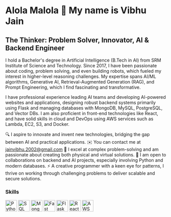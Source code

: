 Alola Malola 👋 My name is Vibhu Jain
============================

The Thinker: Problem Solver, Innovator, AI & Backend Engineer
--------------------------

I hold a Bachelor's degree in Artificial Intelligence (B.Tech in AI) from SRM Institute of Science and Technology. Since 2017, I have been passionate about coding, problem solving, and even building robots, which fueled my interest in higher-level reasoning challenges. My expertise spans AI/ML algorithms, Generative AI, Retrieval-Augmented Generation (RAG), and Prompt Engineering, which I find fascinating and transformative.

I have professional experience leading AI teams and developing AI-powered websites and applications, designing robust backend systems primarily using Flask and managing databases with MongoDB, MySQL, PostgreSQL, and Vector DBs. I am also proficient in front-end technologies like React, and have solid skills in cloud and DevOps using AWS services such as Lambda, EC2, S3, and Docker.

🔍 I aspire to innovate and invent new technologies, bridging the gap between AI and practical applications.
✉️ You can contact me at jainvibhu.2002@gmail.com
🧠 I excel at complex problem-solving and am passionate about creating both physical and virtual solutions.
🤝 I am open to collaborations on backend and AI projects, especially involving Python and modern databases.
⚡ A creative programmer with a keen eye for patterns, I thrive on working through challenging problems to deliver scalable and secure solutions.

### Skills
<p align="left"> 
 <a href="https://www.python.org/" target="_blank" rel="noreferrer"><img src="https://raw.githubusercontent.com/danielcranney/readme-generator/main/public/icons/skills/python-colored.svg" width="36" height="36" alt="Python" /></a> 
 <a href="https://www.mysql.com/" target="_blank" rel="noreferrer"><img src="https://www.tutorialsteacher.com/Content/images/home/sql.png" width="36" height="36" alt="SQL" /></a> 
 <a href="https://www.mongodb.com/" target="_blank" rel="noreferrer"><img src="https://raw.githubusercontent.com/danielcranney/readme-generator/main/public/icons/skills/mongodb-colored.svg" width="36" height="36" alt="MongoDB" /></a> 
 <a href="https://fastapi.tiangolo.com/" target="_blank" rel="noreferrer"><img src="https://pbs.twimg.com/profile_images/1417542931209199621/fWMEIB5j_400x400.jpg" width="36" height="36" alt="Fast API" /></a> 
 <a href="https://flask.palletsprojects.com/en/2.3.x/" target="_blank" rel="noreferrer"><img src="https://assets.cdn.prod.twilio.com/original_images/flask-oauth.png" width="36" height="36" alt="Flask" /></a> 
 <a href="https://reactjs.org/" target="_blank" rel="noreferrer"><img src="https://raw.githubusercontent.com/danielcranney/readme-generator/main/public/icons/skills/react-colored.svg" width="36" height="36" alt="React" /></a> 
 <a href="https://aws.amazon.com/" target="_blank" rel="noreferrer"><img src="https://raw.githubusercontent.com/danielcranney/readme-generator/main/public/icons/skills/aws-colored.svg" width="36" height="36" alt="AWS" /></a> 
</p>

